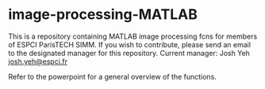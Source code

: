 # image-processing-MATLAB
This is a repository containing MATLAB image processing fcns for members of ESPCI ParisTECH SIMM.
If you wish to contribute, please send an email to the designated manager for this repository.
Current manager: Josh Yeh josh.yeh@espci.fr

Refer to the powerpoint for a general overview of the functions.
